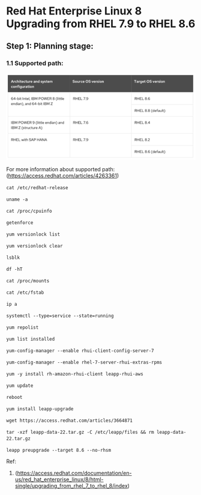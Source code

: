 # Red Hat Enterprise Linux 8 Upgrading from RHEL 7.9 to RHEL 8.6


## Step 1: Planning stage:

### 1.1 Supported path: 

![](media/Supported-upgrade-path.png)

For more information about supported path: (https://access.redhat.com/articles/4263361)

```cat /etc/redhat-release```

```uname -a```

```cat /proc/cpuinfo```

```getenforce```

```yum versionlock list```

```yum versionlock clear```

```lsblk```

```df -hT```

```cat /proc/mounts```

```cat /etc/fstab```

```ip a```

```systemctl --type=service --state=running```

```yum repolist```

```yum list installed```


```yum-config-manager --enable rhui-client-config-server-7```

```yum-config-manager --enable rhel-7-server-rhui-extras-rpms```

```yum -y install rh-amazon-rhui-client leapp-rhui-aws```


```yum update```

```reboot```

```yum install leapp-upgrade```


```wget https://access.redhat.com/articles/3664871```

```tar -xzf leapp-data-22.tar.gz -C /etc/leapp/files && rm leapp-data-22.tar.gz```


```leapp preupgrade --target 8.6 --no-rhsm```



Ref: 
1. (https://access.redhat.com/documentation/en-us/red_hat_enterprise_linux/8/html-single/upgrading_from_rhel_7_to_rhel_8/index)

